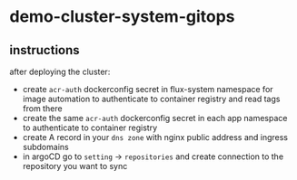 # demo-cluster-system-gitops

## instructions
after deploying the cluster:
- create `acr-auth` dockerconfig secret in flux-system namespace for image automation to authenticate to container registry and read tags from there
- create the same `acr-auth` dockerconfig secret in each app namespace to authenticate to container registry
- create A record in your `dns zone` with nginx public address and ingress subdomains
- in argoCD go to `setting` -> `repositories` and create connection to the repository you want to sync  
